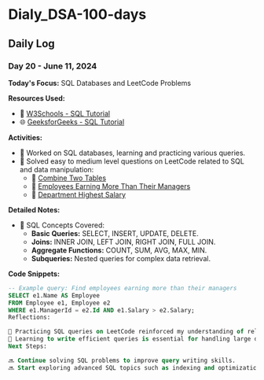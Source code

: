 # Dialy_DSA-100-days

## Daily Log

### Day 20 - June 11, 2024

**Today's Focus:** SQL Databases and LeetCode Problems

**Resources Used:**
- 📖 <a href="https://www.w3schools.com/sql/">W3Schools - SQL Tutorial</a>
- 🌐 <a href="https://www.geeksforgeeks.org/sql-tutorial/">GeeksforGeeks - SQL Tutorial</a>

**Activities:**
- 📝 Worked on SQL databases, learning and practicing various queries.
- 📌 Solved easy to medium level questions on LeetCode related to SQL and data manipulation:
  - 🔗 <a href="https://leetcode.com/problems/combine-two-tables/">Combine Two Tables</a>
  - 🔗 <a href="https://leetcode.com/problems/employees-earning-more-than-their-managers/">Employees Earning More Than Their Managers</a>
  - 🔗 <a href="https://leetcode.com/problems/department-highest-salary/">Department Highest Salary</a>

**Detailed Notes:**
- 📝 SQL Concepts Covered:
  - **Basic Queries:** SELECT, INSERT, UPDATE, DELETE.
  - **Joins:** INNER JOIN, LEFT JOIN, RIGHT JOIN, FULL JOIN.
  - **Aggregate Functions:** COUNT, SUM, AVG, MAX, MIN.
  - **Subqueries:** Nested queries for complex data retrieval.

**Code Snippets:**
```sql
-- Example query: Find employees earning more than their managers
SELECT e1.Name AS Employee
FROM Employee e1, Employee e2
WHERE e1.ManagerId = e2.Id AND e1.Salary > e2.Salary;
Reflections:

🤔 Practicing SQL queries on LeetCode reinforced my understanding of relational databases.
🚀 Learning to write efficient queries is essential for handling large datasets in real-world applications.
Next Steps:

🔜 Continue solving SQL problems to improve query writing skills.
🔜 Start exploring advanced SQL topics such as indexing and optimization.

